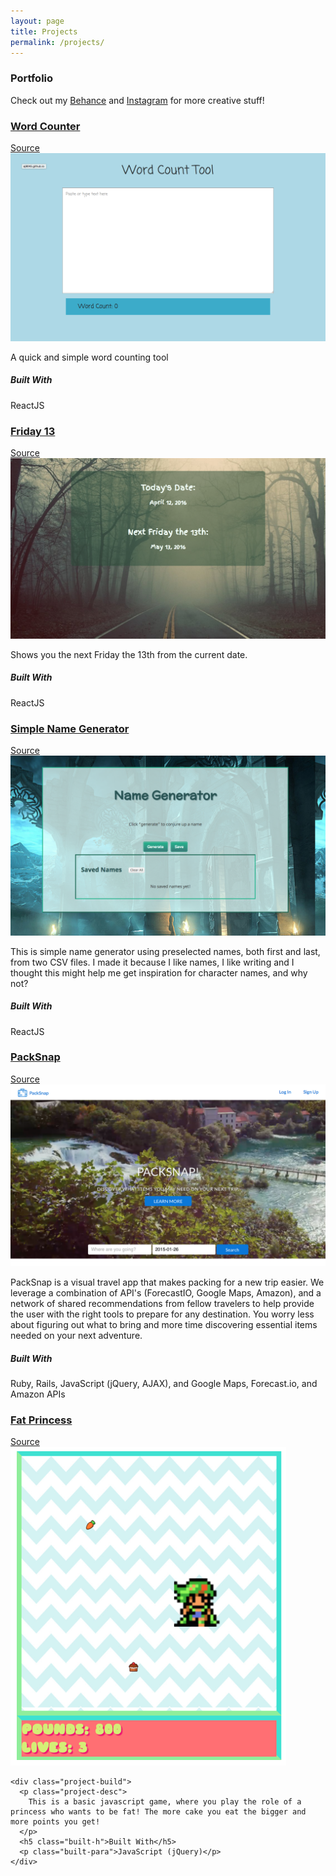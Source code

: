 ```yaml
---
layout: page
title: Projects
permalink: /projects/
---
```


<h3>Portfolio</h3>
<p class="portfolio-p">Check out my <a href="https://www.behance.net/aj9045">Behance</a> and <a href="http://www.instagram.com/ajs9045">Instagram</a> for more creative stuff!</p>

<div id="p-container">
  <div class="project">
    <div class="project-info">
      <h3><a href="http://wordcount.getforge.io/">Word Counter</a></h3>
      <a href="https://github.com/aj9045/WordCounter">Source</a>
    </div>
    <img src="/assets/images/wordcount.png" class="project-img">
    <div class="project-build">
      <p class="project-desc">
        A quick and simple word counting tool
      </p>
      <h5 class="built-h">Built With</h5>
      <p class="built-para">ReactJS</p>
    </div>
  </div>
  <div class="project">
    <div class="project-info">
      <h3><a href="https://github.com/aj9045/friday13">Friday 13</a></h3>
      <a href="https://github.com/aj9045/friday13">Source</a>
    </div>
    <img src="/assets/images/friday13.png" class="project-img">
    <div class="project-build">
      <p class="project-desc">
        Shows you the next Friday the 13th from the current date.
      </p>
      <h5 class="built-h">Built With</h5>
      <p class="built-para">ReactJS</p>
    </div>
  </div>

  <div class="project">
    <div class="project-info">
      <h3><a href="https://simple-name-gen.herokuapp.com/">Simple Name Generator</a></h3>
      <a href="https://github.com/aj9045/Simple-Name-Generator">Source</a>
    </div>
    <img src="/assets/images/namegen.png" class="project-img">
    <div class="project-build">
      <p class="project-desc">
        This is simple name generator using preselected names, both first and last, from two CSV files.  I made it because I like names, I like writing and I thought this might help me get inspiration for character names, and why not?
      </p>
      <h5 class="built-h">Built With</h5>
      <p class="built-para">ReactJS</p>
    </div>
  </div>

  <div class="project">
    <div class="project-info">
      <h3><a href="http://packsnap.herokuapp.com">PackSnap</a></h3>
      <a href="https://github.com/Edchen001/PackSnap">Source</a>
    </div>
    <img src="/assets/images/packsnapfinal.png" class="project-img">
    <div class="project-build">
      <p class="project-desc">
        PackSnap is a visual travel app that makes packing for a new trip easier. We leverage a combination of API's (ForecastIO, Google Maps, Amazon), and a network of shared recommendations from fellow travelers to help provide the user with the right tools to prepare for any destination. You worry less about figuring out what to bring and more time discovering essential items needed on your next adventure.
      </p>
      <h5 class="built-h">Built With</h5>
      <p class="built-para">Ruby, Rails, JavaScript (jQuery, AJAX), and Google Maps, Forecast.io, and Amazon APIs</p>
    </div>
  </div>

  <div class="project">
    <div class="project-info">
      <h3><a href="http://yamikamisama.github.io/fat_princess/">Fat Princess</a></h3>
      <a href="https://github.com/Yamikamisama/Fat-Princess">Source</a>
    </div>
    <img src="/assets/images/fatprincess.png" class="project-img">

    <div class="project-build">
      <p class="project-desc">
        This is a basic javascript game, where you play the role of a princess who wants to be fat! The more cake you eat the bigger and more points you get!
      </p>
      <h5 class="built-h">Built With</h5>
      <p class="built-para">JavaScript (jQuery)</p>
    </div>
  </div>

</div>